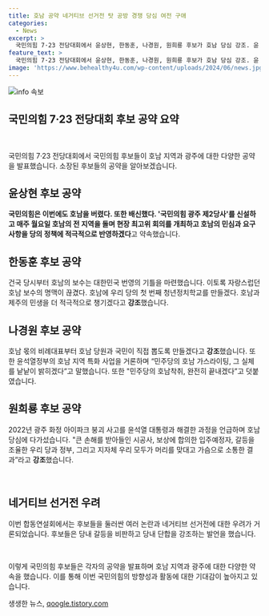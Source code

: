 ```yaml
---
title: 호남 공약 네거티브 선거전 탓 공방 경쟁 당심 여전 구애
categories:
  - News
excerpt: >
  국민의힘 7·23 전당대회에서 윤상현, 한동훈, 나경원, 원희룡 후보가 호남 당심 강조. 윤 후보는 “국민의힘 광주 제2당사 신설” 약속. 한 후보는 “호남 첫 청년정치학교 설립” 강조. 나 후보는 “호남 몫 비례대표, 직접 뽑기” 제안. 원 후보는 화정 아이파크 사고 강조. 후보들은 국민의힘 내부 갈등과 보수 혁신 주장. 각 후보들의 차별화된 지향점과 정책안 발표.
feature_text: >
  국민의힘 7·23 전당대회에서 윤상현, 한동훈, 나경원, 원희룡 후보가 호남 당심 강조. 윤 후보는 “국민의힘 광주 제2당사 신설” 약속. 한 후보는 “호남 첫 청년정치학교 설립” 강조. 나 후보는 “호남 몫 비례대표, 직접 뽑기” 제안. 원 후보는 화정 아이파크 사고 강조. 후보들은 국민의힘 내부 갈등과 보수 혁신 주장. 각 후보들의 차별화된 지향점과 정책안 발표.
image: 'https://www.behealthy4u.com/wp-content/uploads/2024/06/news.jpg'
---
```


<p><img src="https://www.behealthy4u.com/wp-content/uploads/2024/06/news.jpg" alt="info 속보" /></p>

<h2 data-ke-size="size26"><b>국민의힘 7·23 전당대회 후보 공약 요약</b></h2>

<p data-ke-size="size16">&nbsp;</p>

<p>국민의힘 7·23 전당대회에서 국민의힘 후보들이 호남 지역과 광주에 대한 다양한 공약을 발표했습니다. 소장된 후보들의 공약을 알아보겠습니다.</p>

<h2 data-ke-size="size26">윤상현 후보 공약</h2>

<p data-ke-size="size16"><b>국민의힘은 이번에도 호남을 버렸다. 또한 배신했다. '국민의힘 광주 제2당사'를 신설하고 매주 월요일 호남의 전 지역을 돌며 현장 최고위 회의를 개최하고 호남의 민심과 요구사항을 당의 정책에 적극적으로 반영하겠다</b>고 약속했습니다.</p>

<h2 data-ke-size="size26">한동훈 후보 공약</h2>

<p data-ke-size="size16">건국 당시부터 호남의 보수는 대한민국 번영의 기틀을 마련했습니다. 이토록 자랑스럽던 호남 보수의 명맥이 끊겼다. 호남에 우리 당의 첫 번째 청년정치학교를 만들겠다. 호남과 제주의 민생을 더 적극적으로 챙기겠다고 <b>강조</b>했습니다.</p>

<h2 data-ke-size="size26">나경원 후보 공약</h2>

<p data-ke-size="size16">호남 몫의 비례대표부터 호남 당원과 국민이 직접 뽑도록 만들겠다고 <b>강조</b>했습니다. 또한 윤석열정부의 호남 지역 특화 사업을 거론하며 “민주당의 호남 가스라이팅, 그 실체를 낱낱이 밝히겠다”고 말했습니다. 또한 "민주당의 호남착취, 완전히 끝내겠다”고 덧붙였습니다.</p>

<h2 data-ke-size="size26">원희룡 후보 공약</h2>

<p data-ke-size="size16">2022년 광주 화정 아이파크 붕괴 사고를 윤석열 대통령과 해결한 과정을 언급하며 호남 당심에 다가섰습니다. "큰 손해를 받아들인 시공사, 보상에 합의한 입주예정자, 갈등을 조율한 우리 당과 정부, 그리고 지자체 우리 모두가 머리를 맞대고 가슴으로 소통한 결과”라고  <b>강조</b>했습니다.</p>

<p data-ke-size="size16">&nbsp;</p>

<h2 data-ke-size="size26">네거티브 선거전 우려</h2>

<p data-ke-size="size16">이번 합동연설회에서는 후보들을 둘러싼 여러 논란과 네거티브 선거전에 대한 우려가 거론되었습니다. 후보들은 당내 갈등을 비판하고 당내 단합을 강조하는 발언을 했습니다.</p>

<p data-ke-size="size16">&nbsp;</p>

<p>이렇게 국민의힘 후보들은 각자의 공약을 발표하며 호남 지역과 광주에 대한 다양한 약속을 했습니다. 이를 통해 이번 국민의힘의 방향성과 활동에 대한 기대감이 높아지고 있습니다.</p>
생생한 뉴스, <a href="https://qoogle.tistory.com" rel="dofollow">qoogle.tistory.com</a>


